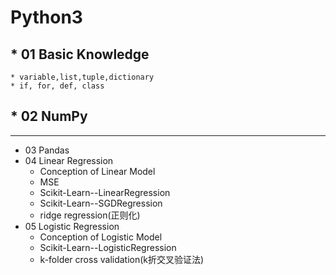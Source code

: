 Python3
==========
## * 01 Basic Knowledge
    * variable,list,tuple,dictionary  
    * if, for, def, class
## * 02 NumPy
----------  
  * 03 Pandas
  * 04 Linear Regression
    * Conception of Linear Model
    * MSE
    * Scikit-Learn--LinearRegression
    * Scikit-Learn--SGDRegression
    * ridge regression(正则化)
  * 05 Logistic Regression
    * Conception of Logistic Model
    * Scikit-Learn--LogisticRegression
    * k-folder cross validation(k折交叉验证法)
